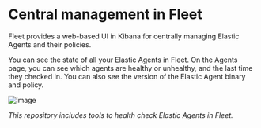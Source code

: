 # Central management in Fleet

Fleet provides a web-based UI in Kibana for centrally managing Elastic Agents and their policies.

You can see the state of all your Elastic Agents in Fleet. On the Agents page, you can see which agents are healthy or unhealthy, and the last time they checked in. You can also see the version of the Elastic Agent binary and policy.

![image](https://user-images.githubusercontent.com/62002485/192576671-255ee17b-c715-4d10-9bca-aef261fdc455.png)

<i> This repository includes tools to health check Elastic Agents in Fleet. 
